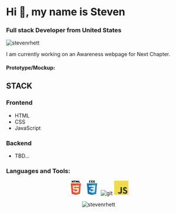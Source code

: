 
<h1 class="center">Hi 👋, my name is Steven</h1>
<h3 class="center">️Full stack Developer from United States</h3>

<p class="left"> <img src="https://komarev.com/ghpvc/?username=stevenrhett&label=Profile%20views&color=0e75b6&style=flat" alt="stevenrhett" /> </p>

I am currently working on an Awareness webpage for Next Chapter.

#### **Prototype/Mockup:**


## STACK

### Frontend
- HTML
- CSS
- JavaScript

### Backend
- TBD...

<h3 class="left"></h3>
<p class="left"></p>

<h3 class="left">Languages and Tools:</h3>

<!-- Icons for different languages and tools -->
<p style="text-align: center;">

  <img src="https://raw.githubusercontent.com/devicons/devicon/master/icons/html5/html5-original-wordmark.svg" alt="html5" width="40" height="40" />
  <img src="https://raw.githubusercontent.com/devicons/devicon/master/icons/css3/css3-original-wordmark.svg" alt="css3" width="40" height="40" />
  <img src="https://www.vectorlogo.zone/logos/git-scm/git-scm-icon.svg" alt="git" width="40" height="40" />
  <img src="https://raw.githubusercontent.com/devicons/devicon/master/icons/javascript/javascript-original.svg" alt="javascript" width="40" height="40" />
</p>
<!-- Centered GitHub stats image -->
<p style="text-align: center;">
  <img src="https://github-readme-stats.vercel.app/api/top-langs?username=stevenrhett&show_icons=true&locale=en&layout=compact" alt="stevenrhett" />
</p>
<br />
